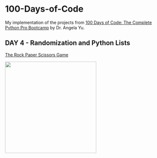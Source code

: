 # 100-Days-of-Code

My implementation of the projects from [100 Days of Code: The Complete Python Pro Bootcamp](https://www.udemy.com/course/100-days-of-code/
) by Dr. Angela Yu.

## DAY 4 - Randomization and Python Lists
[The Rock Paper Scissors Game](https://github.com/Yulia-Didun/100-Days-of-Code/blob/main/DAY%204%20(Rock%20Paper%20Scissors%20Game)/main.py)

<img src="https://user-images.githubusercontent.com/102674126/218587065-a6f4ae79-5216-4e73-8890-3ea8887d7141.png" height="300">
